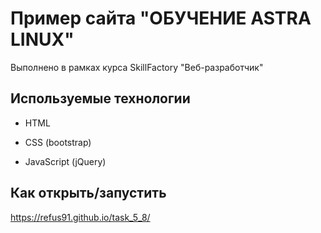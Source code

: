 # Пример сайта "ОБУЧЕНИЕ ASTRA LINUX"

Выполнено в рамках курса SkillFactory "Веб-разработчик"

## Используемые технологии

* HTML

* CSS (bootstrap)

* JavaScript (jQuery)

## Как открыть/запустить

https://refus91.github.io/task_5_8/

